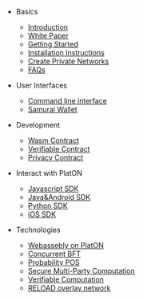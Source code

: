 - Basics
 
	- [Introduction](en-us/[English]-Introduction)
	- [White Paper](en-us/[English]-Whitepaper)
	- [Getting Started](en-us/[English]-Getting-Started)
	- [Installation Instructions](en-us/[English]-Installation-Instructions)
	- [Create Private Networks](en-us/[English]-Private-Networks)
	- [FAQs](en-us/[English]-FAQs)
 
- User Interfaces
 
	- [Command line interface](en-us/[English]-Command-line-interface)
	- [Samurai Wallet](en-us/[English]-Samurai-Wallet)
 
- Development
 
	- [Wasm Contract](en-us/[English]-Wasm-Contract-Development-Guide)
	- [Verifiable Contract](en-us/[English]Verifiable-Contract)
	- [Privacy Contract](en-us/[English]-PlatON-Privacy-Contract-Guide)
 
- Interact with PlatON

	- [Javascript SDK](en-us/[English]-JS-SDK)
	- [Java&Android SDK](en-us/[English]-Java-SDK)
	- [Python SDK](en-us/[English]Python-SDK)
	- [iOS SDK](en-us/[English]-Swift-SDK)

- Technologies

	- [Webassebly on PlatON](en-us/[English]Webassebly-on-PlatON)
	- [Concurrent BFT](en-us/[English]Concurrent-BFT)
	- [Probability POS](en-us/[English]Probability-POS)
	- [Secure Multi-Party Computation](en-us/[English]Secure-Multi-Party-Computation)
	- [Verifiable Computation](en-us/[English]Verifiable-Computation)
	- [RELOAD overlay network](en-us/[English]RELOAD-overlay-network)
